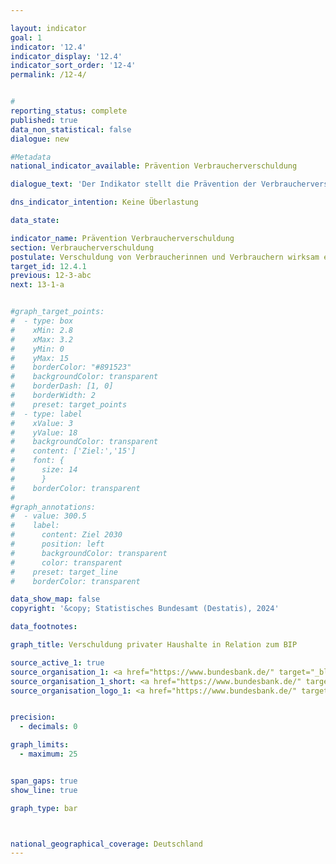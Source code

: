 ```yaml
---

layout: indicator        
goal: 1        
indicator: '12.4'        
indicator_display: '12.4'        
indicator_sort_order: '12-4'        
permalink: /12-4/        


#
reporting_status: complete        
published: true        
data_non_statistical: false        
dialogue: new

#Metadata        
national_indicator_available: Prävention Verbraucherverschuldung        

dialogue_text: 'Der Indikator stellt die Prävention der Verbraucherverschuldung in Relation zum BIP dar. Die Verbraucherverschuldung ist definiert, als die Verschuldung privater Haushalte ohne Wohnungsbaukredite, da dort ein Gegenwert besteht'

dns_indicator_intention: Keine Überlastung       

data_state:       

indicator_name: Prävention Verbraucherverschuldung          
section: Verbraucherverschuldung        
postulate: Verschuldung von Verbraucherinnen und Verbrauchern wirksam eindämmen       
target_id: 12.4.1        
previous: 12-3-abc       
next: 13-1-a             


#graph_target_points:
#  - type: box
#    xMin: 2.8
#    xMax: 3.2
#    yMin: 0
#    yMax: 15
#    borderColor: "#891523"
#    backgroundColor: transparent
#    borderDash: [1, 0]
#    borderWidth: 2
#    preset: target_points
#  - type: label
#    xValue: 3
#    yValue: 18
#    backgroundColor: transparent
#    content: ['Ziel:','15']
#    font: {
#      size: 14
#      }
#    borderColor: transparent
#
#graph_annotations:
#  - value: 300.5
#    label:
#      content: Ziel 2030
#      position: left
#      backgroundColor: transparent
#      color: transparent
#    preset: target_line
#    borderColor: transparent  

data_show_map: false        
copyright: '&copy; Statistisches Bundesamt (Destatis), 2024'        

data_footnotes:     

graph_title: Verschuldung privater Haushalte in Relation zum BIP      

source_active_1: true
source_organisation_1: <a href="https://www.bundesbank.de/" target="_blank" onclick="return confirm_alert('der Bundesbank', 'De')">Deutsche Bundesbank</a>
source_organisation_1_short: <a href="https://www.bundesbank.de/" target="_blank" onclick="return confirm_alert('der Bundesbank', 'De')">Deutsche Bundesbank</a>
source_organisation_logo_1: <a href="https://www.bundesbank.de/" target="_blank" onclick="return confirm_alert('der Bundesbank', 'De')"><img src="https://dns-indikatoren.de/public/OrgImgDe/bundesbank.png" alt="Deutsche Bundesbank" title=" Klicken Sie hier um zur Homepage der Organisation Deutsche Bundesbank zu gelangen." style="height:60px; width:148px; border:transparent"/></a>


precision:
  - decimals: 0

graph_limits:
  - maximum: 25


span_gaps: true        
show_line: true        

graph_type: bar        



national_geographical_coverage: Deutschland               
---
```

